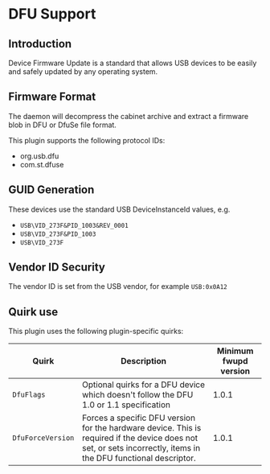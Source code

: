 DFU Support
===========

Introduction
------------

Device Firmware Update is a standard that allows USB devices to be easily and
safely updated by any operating system.

Firmware Format
---------------

The daemon will decompress the cabinet archive and extract a firmware blob in
DFU or DfuSe file format.

This plugin supports the following protocol IDs:

 * org.usb.dfu
 * com.st.dfuse

GUID Generation
---------------

These devices use the standard USB DeviceInstanceId values, e.g.

 * `USB\VID_273F&PID_1003&REV_0001`
 * `USB\VID_273F&PID_1003`
 * `USB\VID_273F`

Vendor ID Security
------------------

The vendor ID is set from the USB vendor, for example `USB:0x0A12`

Quirk use
---------
This plugin uses the following plugin-specific quirks:

| Quirk                  | Description                                 | Minimum fwupd version |
|------------------------|---------------------------------------------|-----------------------|
|`DfuFlags`              | Optional quirks for a DFU device which doesn't follow the DFU 1.0 or 1.1 specification | 1.0.1|
|`DfuForceVersion`       | Forces a specific DFU version for the hardware device. This is required if the device does not set, or sets incorrectly, items in the DFU functional descriptor. |1.0.1|
